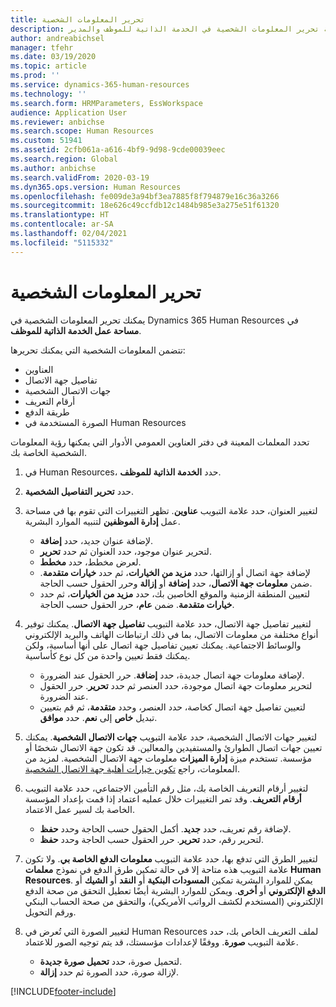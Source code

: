```yaml
---
title: تحرير المعلومات الشخصية
description: توضح هذه المقالة كيفية تحرير المعلومات الشخصية في الخدمة الذاتية للموظف والمدير.
author: andreabichsel
manager: tfehr
ms.date: 03/19/2020
ms.topic: article
ms.prod: ''
ms.service: dynamics-365-human-resources
ms.technology: ''
ms.search.form: HRMParameters, EssWorkspace
audience: Application User
ms.reviewer: anbichse
ms.search.scope: Human Resources
ms.custom: 51941
ms.assetid: 2cfb061a-a616-4bf9-9d98-9cde00039eec
ms.search.region: Global
ms.author: anbichse
ms.search.validFrom: 2020-03-19
ms.dyn365.ops.version: Human Resources
ms.openlocfilehash: fe009de3a94bf3ea7885f8f794879e16c36a3266
ms.sourcegitcommit: 18e626c49ccfdb12c1484b985e3a275e51f61320
ms.translationtype: HT
ms.contentlocale: ar-SA
ms.lasthandoff: 02/04/2021
ms.locfileid: "5115332"
---
```

# <a name="edit-personal-information"></a>تحرير المعلومات الشخصية

يمكنك تحرير المعلومات الشخصية في Dynamics 365 Human Resources في **مساحة عمل الخدمة الذاتية للموظف**.

تتضمن المعلومات الشخصية التي يمكنك تحريرها:

- العناوين
- تفاصيل جهة الاتصال
- جهات الاتصال الشخصية
- أرقام التعريف
- طريقة الدفع
- الصورة المستخدمة في Human Resources

تحدد المعلمات المعينة في دفتر العناوين العمومي الأدوار التي يمكنها رؤية المعلومات الشخصية الخاصة بك.

1. في Human Resources، حدد **الخدمة الذاتية للموظف**.

2. حدد **تحرير التفاصيل الشخصية**.

3. لتغيير العنوان، حدد علامة التبويب **عناوين**. تظهر التغييرات التي تقوم بها في مساحة عمل **إدارة الموظفين** لتنبيه الموارد البشرية. 

    - لإضافة عنوان جديد، حدد **إضافة**.
    - لتحرير عنوان موجود، حدد العنوان ثم حدد **تحرير**.
    - لعرض مخطط، حدد **مخطط**.
    - لإضافة جهة اتصال أو إزالتها، حدد **مزيد من الخيارات**، ثم حدد **خيارات متقدمة**. ضمن **معلومات جهة الاتصال**، حدد **إضافة** أو **إزالة** وحرر الحقول حسب الحاجة.
    - لتعيين المنطقة الزمنية والموقع الخاصين بك، حدد **مزيد من الخيارات**، ثم حدد **خيارات متقدمة**. ضمن **عام**، حرر الحقول حسب الحاجة.

4. لتغيير تفاصيل جهة الاتصال، حدد علامة التبويب **تفاصيل جهة الاتصال**. يمكنك توفير أنواع مختلفة من معلومات الاتصال، بما في ذلك ارتباطات الهاتف والبريد الإلكتروني والوسائط الاجتماعية. يمكنك تعيين تفاصيل جهة اتصال على أنها أساسية، ولكن يمكنك فقط تعيين واحدة من كل نوع كأساسية. 

    - لإضافة معلومات جهة اتصال جديدة، حدد **إضافة**. حرر الحقول عند الضرورة.
    - لتحرير معلومات جهة اتصال موجودة، حدد العنصر ثم حدد **تحرير**. حرر الحقول عند الضرورة.
    - لتعيين تفاصيل جهة اتصال كخاصة، حدد العنصر، وحدد **متقدمة**، ثم قم بتعيين تبديل **خاص** إلى **نعم**. حدد **موافق**.
  
5. لتغيير جهات الاتصال الشخصية، حدد علامة التبويب **جهات الاتصال الشخصية**. يمكنك تعيين جهات اتصال الطوارئ والمستفيدين والمعالين. قد تكون جهة الاتصال شخصًا أو مؤسسة. تستخدم ميزة **إدارة الميزات** معلومات جهة الاتصال الشخصية. لمزيد من المعلومات، راجع [تكوين خيارات أهلية جهة الاتصال الشخصية](hr-benefits-setup-contact-eligibility-options.md).

6. لتغيير أرقام التعريف الخاصة بك، مثل رقم التأمين الاجتماعي، حدد علامة التبويب **أرقام التعريف**. وقد تمر التغييرات خلال عمليه اعتماد إذا قمت بإعداد المؤسسة الخاصة بك لسير عمل الاعتماد.

    - لإضافة رقم تعريف، حدد **جديد**. أكمل الحقول حسب الحاجة وحدد **حفظ**.
    - لتحرير رقم، حدد **تحرير**. حرر الحقول حسب الحاجة وحدد **حفظ**.

7. لتغيير الطرق التي تدفع بها، حدد علامة التبويب **معلومات الدفع الخاصة بي**. ولا تكون علامة التبويب هذه متاحة إلا في حالة تمكين طرق الدفع في نموذج **معلمات Human Resources**. يمكن للموارد البشرية تمكين **المسودات البنكية** أو **النقد** أو **الشيك** أو **الدفع الإلكتروني** أو **أخرى**. ويمكن للموارد البشرية أيضًا تعطيل التحقق من صحة الدفع الإلكتروني (المستخدم لكشف الرواتب الأمريكي)، والتحقق من صحة الحساب البنكي ورقم التحويل.

8. لتغيير الصورة التي تُعرض في Human Resources لملف التعريف الخاص بك، حدد علامة التبويب **صورة**. ووفقًا لإعدادات مؤسستك، قد يتم توجيه الصور للاعتماد.

    - لتحميل صورة، حدد **تحميل صورة جديدة**.
    - لإزالة صورة، حدد الصورة ثم حدد **إزالة**.



[!INCLUDE[footer-include](../includes/footer-banner.md)]
